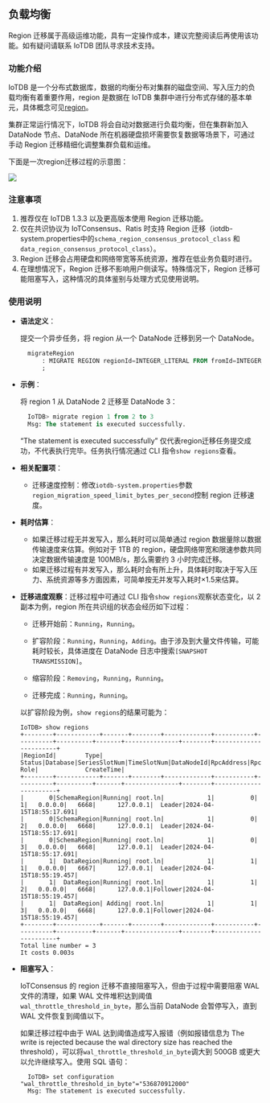 <!--

    Licensed to the Apache Software Foundation (ASF) under one
    or more contributor license agreements.  See the NOTICE file
    distributed with this work for additional information
    regarding copyright ownership.  The ASF licenses this file
    to you under the Apache License, Version 2.0 (the
    "License"); you may not use this file except in compliance
    with the License.  You may obtain a copy of the License at
    
        http://www.apache.org/licenses/LICENSE-2.0
    
    Unless required by applicable law or agreed to in writing,
    software distributed under the License is distributed on an
    "AS IS" BASIS, WITHOUT WARRANTIES OR CONDITIONS OF ANY
    KIND, either express or implied.  See the License for the
    specific language governing permissions and limitations
    under the License.

-->

## 负载均衡

Region 迁移属于高级运维功能，具有一定操作成本，建议完整阅读后再使用该功能。如有疑问请联系 IoTDB 团队寻求技术支持。

### 功能介绍

IoTDB 是一个分布式数据库，数据的均衡分布对集群的磁盘空间、写入压力的负载均衡有着重要作用，region 是数据在 IoTDB 集群中进行分布式存储的基本单元，具体概念可见[region](../Background-knowledge/Cluster-Concept.md)。

集群正常运行情况下，IoTDB 将会自动对数据进行负载均衡，但在集群新加入 DataNode 节点、DataNode 所在机器硬盘损坏需要恢复数据等场景下，可通过手动 Region 迁移精细化调整集群负载和运维。

下面是一次region迁移过程的示意图：


![](/img/region%E8%BF%81%E7%A7%BB%E7%A4%BA%E6%84%8F%E5%9B%BE20241210.png)

### 注意事项

1. 推荐仅在 IoTDB 1.3.3 以及更高版本使用 Region 迁移功能。
2. 仅在共识协议为 IoTConsensus、Ratis 时支持 Region 迁移（iotdb-system.properties中的`schema_region_consensus_protocol_class` 和 `data_region_consensus_protocol_class`）。
3. Region 迁移会占用硬盘和网络带宽等系统资源，推荐在低业务负载时进行。
4. 在理想情况下，Region 迁移不影响用户侧读写。特殊情况下，Region 迁移可能阻塞写入，这种情况的具体鉴别与处理方式见使用说明。

### 使用说明

- **语法定义**：

  提交一个异步任务，将 region 从一个 DataNode 迁移到另一个 DataNode。

  ```SQL
    migrateRegion
        : MIGRATE REGION regionId=INTEGER_LITERAL FROM fromId=INTEGER_LITERAL TO toId=INTEGER_LITERAL
        ;
    ```

- **示例**：
  
  将 region 1 从 DataNode 2 迁移至 DataNode 3：

  ```SQL
    IoTDB> migrate region 1 from 2 to 3
    Msg: The statement is executed successfully.
  ```

  “The statement is executed successfully” 仅代表region迁移任务提交成功，不代表执行完毕。任务执行情况通过 CLI 指令`show regions`查看。

- **相关配置项**：

    - 迁移速度控制：修改`iotdb-system.properties`参数 `region_migration_speed_limit_bytes_per_second`控制 region 迁移速度。

- **耗时估算**：
    - 如果迁移过程无并发写入，那么耗时可以简单通过 region 数据量除以数据传输速度来估算。例如对于 1TB 的 region，硬盘网络带宽和限速参数共同决定数据传输速度是 100MB/s，那么需要约 3 小时完成迁移。
    - 如果迁移过程有并发写入，那么耗时会有所上升，具体耗时取决于写入压力、系统资源等多方面因素，可简单按无并发写入耗时×1.5来估算。

- **迁移进度观察**：迁移过程中可通过 CLI 指令`show regions`观察状态变化，以 2 副本为例，region 所在共识组的状态会经历如下过程：
    - 迁移开始前：`Running`，`Running`。

    - 扩容阶段：`Running`，`Running`，`Adding`。由于涉及到大量文件传输，可能耗时较长，具体进度在 DataNode 日志中搜索`[SNAPSHOT TRANSMISSION]`。

    - 缩容阶段：`Removing`，`Running`，`Running`。

    - 迁移完成：`Running`，`Running`。

  以扩容阶段为例，`show regions`的结果可能为：

  ```Plain
  IoTDB> show regions
  +--------+------------+-------+--------+-------------+-----------+----------+----------+-------+---------------+--------+-----------------------+
  |RegionId|        Type| Status|Database|SeriesSlotNum|TimeSlotNum|DataNodeId|RpcAddress|RpcPort|InternalAddress|    Role|             CreateTime|
  +--------+------------+-------+--------+-------------+-----------+----------+----------+-------+---------------+--------+-----------------------+
  |       0|SchemaRegion|Running| root.ln|            1|          0|         1|   0.0.0.0|   6668|      127.0.0.1|  Leader|2024-04-15T18:55:17.691|
  |       0|SchemaRegion|Running| root.ln|            1|          0|         2|   0.0.0.0|   6668|      127.0.0.1|  Leader|2024-04-15T18:55:17.691|
  |       0|SchemaRegion|Running| root.ln|            1|          0|         3|   0.0.0.0|   6668|      127.0.0.1|  Leader|2024-04-15T18:55:17.691|
  |       1|  DataRegion|Running| root.ln|            1|          1|         1|   0.0.0.0|   6667|      127.0.0.1|  Leader|2024-04-15T18:55:19.457|
  |       1|  DataRegion|Running| root.ln|            1|          1|         2|   0.0.0.0|   6668|      127.0.0.1|Follower|2024-04-15T18:55:19.457|
  |       1|  DataRegion| Adding| root.ln|            1|          1|         3|   0.0.0.0|   6668|      127.0.0.1|Follower|2024-04-15T18:55:19.457|
  +--------+------------+-------+--------+-------------+-----------+----------+----------+-------+---------------+--------+-----------------------+
  Total line number = 3
  It costs 0.003s
  ```

- **阻塞写入**：

  IoTConsensus 的 region 迁移不直接阻塞写入，但由于过程中需要阻塞 WAL 文件的清理，如果 WAL 文件堆积达到阈值`wal_throttle_threshold_in_byte`，那么当前 DataNode 会暂停写入，直到 WAL 文件恢复到阈值以下。

  如果迁移过程中由于 WAL 达到阈值造成写入报错（例如报错信息为 The write is rejected because the wal directory size has reached the threshold），可以将`wal_throttle_threshold_in_byte`调大到 500GB 或更大以允许继续写入。使用 SQL 语句：
  ```plain
    IoTDB> set configuration "wal_throttle_threshold_in_byte"="536870912000" 
    Msg: The statement is executed successfully.
  ```
